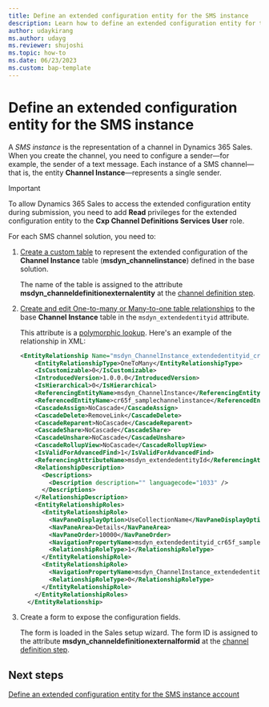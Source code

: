 ```yaml
---
title: Define an extended configuration entity for the SMS instance
description: Learn how to define an extended configuration entity for the SMS instance in Dynamics 365 Sales. 
author: udaykirang
ms.author: udayg
ms.reviewer: shujoshi
ms.topic: how-to
ms.date: 06/23/2023
ms.custom: bap-template 
---
```


# Define an extended configuration entity for the SMS instance

A *SMS instance* is the representation of a channel in Dynamics 365 Sales. When you create the channel, you need to configure a sender&mdash;for example, the sender of a text message. Each instance of a SMS channel&mdash;that is, the entity **Channel Instance**&mdash;represents a single sender.

> [!IMPORTANT]
> To allow Dynamics 365 Sales to access the extended configuration entity during submission, you need to add **Read** privileges for the extended configuration entity to the **Cxp Channel Definitions Services User** role.

For each SMS channel solution, you need to:

1. [Create a custom table](/power-apps/maker/data-platform/data-platform-create-entity) to represent the extended configuration of the **Channel Instance** table (**msdyn_channelinstance**) defined in the base solution.

    The name of the table is assigned to the attribute **msdyn_channeldefinitionexternalentity** at the [channel definition step](custom-define-sms-definition.md).

1. [Create and edit One-to-many or Many-to-one table relationships](/power-apps/maker/data-platform/create-edit-1n-relationships-portal) to the base **Channel Instance** table in the `msdyn_extendedentityid` attribute.

    This attribute is a [polymorphic lookup](/power-apps/developer/data-platform/webapi/multitable-lookup). Here's an example of the relationship in XML:

    ```XML
    <EntityRelationship Name="msdyn_ChannelInstance_extendedentityid_cr65f_samplechannelinstance">
        <EntityRelationshipType>OneToMany</EntityRelationshipType>
        <IsCustomizable>0</IsCustomizable>
        <IntroducedVersion>1.0.0.0</IntroducedVersion>
        <IsHierarchical>0</IsHierarchical>
        <ReferencingEntityName>msdyn_ChannelInstance</ReferencingEntityName>
        <ReferencedEntityName>cr65f_samplechannelinstance</ReferencedEntityName>
        <CascadeAssign>NoCascade</CascadeAssign>
        <CascadeDelete>RemoveLink</CascadeDelete>
        <CascadeReparent>NoCascade</CascadeReparent>
        <CascadeShare>NoCascade</CascadeShare>
        <CascadeUnshare>NoCascade</CascadeUnshare>
        <CascadeRollupView>NoCascade</CascadeRollupView>
        <IsValidForAdvancedFind>1</IsValidForAdvancedFind>
        <ReferencingAttributeName>msdyn_extendedentityId</ReferencingAttributeName>
        <RelationshipDescription>
          <Descriptions>
            <Description description="" languagecode="1033" />
          </Descriptions>
        </RelationshipDescription>
        <EntityRelationshipRoles>
          <EntityRelationshipRole>
            <NavPaneDisplayOption>UseCollectionName</NavPaneDisplayOption>
            <NavPaneArea>Details</NavPaneArea>
            <NavPaneOrder>10000</NavPaneOrder>
            <NavigationPropertyName>msdyn_extendedentityid_cr65f_samplechannelinstance</NavigationPropertyName>
            <RelationshipRoleType>1</RelationshipRoleType>
          </EntityRelationshipRole>
          <EntityRelationshipRole>
            <NavigationPropertyName>msdyn_ChannelInstance_extendedentityid_cr65f_samplechannelinstance</NavigationPropertyName>
            <RelationshipRoleType>0</RelationshipRoleType>
          </EntityRelationshipRole>
        </EntityRelationshipRoles>
      </EntityRelationship>
    ```

1. Create a form to expose the configuration fields.

    The form is loaded in the Sales setup wizard. The form ID is assigned to the attribute **msdyn_channeldefinitionexternalformid** at the [channel definition step](custom-define-sms-definition.md).

## Next steps

[Define an extended configuration entity for the SMS instance account](custom-define-sms-account.md)
